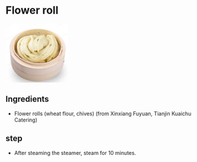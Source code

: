 # Flower roll

![花卷](/images/花卷.png)

## Ingredients

- Flower rolls (wheat flour, chives) (from Xinxiang Fuyuan, Tianjin Kuaichu Catering)

## step

- After steaming the steamer, steam for 10 minutes.
